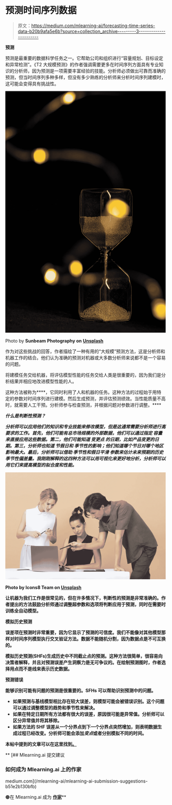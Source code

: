 # 预测时间序列数据

> 原文：<https://medium.com/mlearning-ai/forecasting-time-series-data-b20b9afa5e6b?source=collection_archive---------3----------------------->

**预测**

预测是最重要的数据科学任务之一。它帮助公司和组织进行“容量规划、目标设定和异常检测”。《T2 大规模预测》的作者强调需要更多在时间序列方面具有专业知识的分析师，因为预测是一项需要丰富经验的技能。分析师必须做出可靠而准确的预测，但当时间序列多种多样，但没有多少熟练的分析师来分析时间序列建模时，这可能会变得具有挑战性。

![](img/6693559f35b1ba0732c7242a83c29ae2.png)

Photo by **Sunbeam** **Photography on** [**Unsplash**](https://unsplash.com/photos/h6qnnmbkLBU)

作为对这些挑战的回答，作者描绘了一种有用的“大规模”预测方法，这是分析师和机器工作的结合。他们认为准确的预测对机器或大多数分析师来说都不是一个容易的问题。

将建模任务交给机器，将评估模型性能的任务交给人类是很重要的，因为我们是分析结果并相应地改进模型性能的人。

这种方法被称为****，它同时利用了人和机器的任务。这种方法的过程始于用特定的参数对时间序列进行建模。然后生成预测，并评估预测绩效。当性能质量不高时，就需要人工干预。分析师参与检查预测，并根据问题对参数进行调整。****

***什么是判断性预测？***

***分析师可以应用他们的知识和专业技能来修改模型，但是这通常需要分析师进行高要求的工作。首先，他们可能有总市场规模的外部数据，他们可以通过指定 ***容量*** 来直接应用这些数据。第二，他们可能知道 ***变更点*** 的日期，比如产品变更的日期。第三，分析师也知道 ***节假日和*** 季节性的影响；他们知道哪个节日对哪个地区影响最大。最后，分析师可以借助 ***季节性和假日平滑*** 参数来估计未来预期的历史季节性偏差量。我刚刚解释的这四种方法可以用可视化来更好地分析，分析师可以用它们来提高模型的拟合度和性能。***

**![](img/aff7cdafa7aacde6f98c45a3d6ee148e.png)**

**Photo by **Icons8** **Team** on [**Unsplash**](https://unsplash.com/photos/yTwXpLO5HAA)**

**让机器为我们工作是很常见的，但在许多情况下，判断性的预测是非常准确的。作者提出的方法鼓励分析师通过调整超参数和选项将判断应用于预测，同时在需要时训练全自动模型。**

****模拟历史预测****

**误差项在预测时非常重要，因为它显示了预测的可信度。我们不能像对其他模型那样对时间序列模型执行交叉验证方法。数据不能随机分割，因为数据点是不可互换的。**

**模拟历史预测(SHFs)生成历史中不同截止点的预测。这种方法很简单，很容易向决策者解释，并且对预测误差产生洞察力是无可争议的。在绘制预测图时，作者选择用点而不是线来表示历史数据。**

****预测错误****

**能够识别可能有问题的预测是很重要的。SFHs 可以帮助识别预测中的问题。**

*   **如果预测与基线模型相比存在较大误差，则模型可能会被错误识别。这个问题可以通过调整模型的趋势和季节性来解决。**
*   **如果在特定日期所有方法都有很大的误差，原因很可能是异常值。分析师可以区分异常值并将其移除。**
*   **如果方法的 SHF 误差从一个分界点到下一个分界点突然增加，则表明数据生成过程已经改变。分析师可能会添加*变点*或者分别模拟不同的时间。**

**本帖中提到的文章可以在这里找到[。](https://peerj.com/preprints/3190v2/)**

**[](/mlearning-ai/mlearning-ai-submission-suggestions-b51e2b130bfb) [## Mlearning.ai 提交建议

### 如何成为 Mlearning.ai 上的作家

medium.com](/mlearning-ai/mlearning-ai-submission-suggestions-b51e2b130bfb) 

🟠在 Mlearning.ai 成为 [**作家**](/mlearning-ai/mlearning-ai-submission-suggestions-b51e2b130bfb)**
